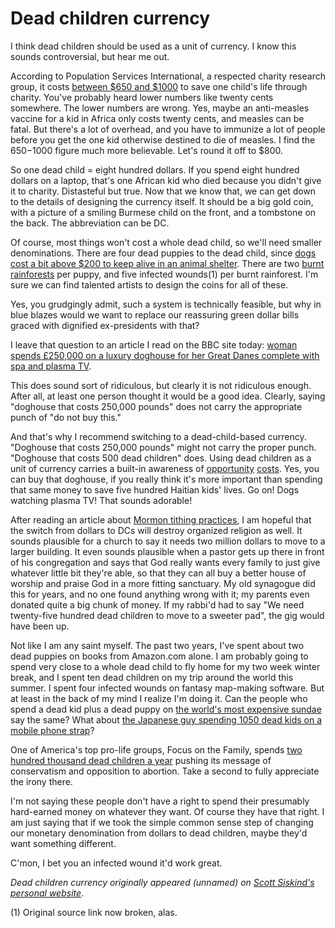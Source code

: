 # Dead children currency

I think dead children should be used as a unit of currency. I know this sounds controversial, but hear me out.

According to Population Services International, a respected charity research group, it costs [between $650 and $1000][1] to save one child's life through charity. You've probably heard lower numbers like twenty cents somewhere. The lower numbers are wrong. Yes, maybe an anti-measles vaccine for a kid in Africa only costs twenty cents, and measles can be fatal. But there's a lot of overhead, and you have to immunize a lot of people before you get the one kid otherwise destined to die of measles. I find the $650-$1000 figure much more believable. Let's round it off to $800.

So one dead child = eight hundred dollars. If you spend eight hundred dollars on a laptop, that's one African kid who died because you didn't give it to charity. Distasteful but true. Now that we know that, we can get down to the details of designing the currency itself. It should be a big gold coin, with a picture of a smiling Burmese child on the front, and a tombstone on the back. The abbreviation can be DC.

Of course, most things won't cost a whole dead child, so we'll need smaller denominations. There are four dead puppies to the dead child, since [dogs cost a bit above $200 to keep alive in an animal shelter][2]. There are two [burnt rainforests][3] per puppy, and five infected wounds(1) per burnt rainforest. I'm sure we can find talented artists to design the coins for all of these.

Yes, you grudgingly admit, such a system is technically feasible, but why in blue blazes would we want to replace our reassuring green dollar bills graced with dignified ex-presidents with that?

I leave that question to an article I read on the BBC site today: [woman spends £250,000 on a luxury doghouse for her Great Danes complete with spa and plasma TV][4].

This does sound sort of ridiculous, but clearly it is not ridiculous enough. After all, at least one person thought it would be a good idea. Clearly, saying "doghouse that costs 250,000 pounds" does not carry the appropriate punch of "do not buy this."

And that's why I recommend switching to a dead-child-based currency. "Doghouse that costs 250,000 pounds" might not carry the proper punch. "Doghouse that costs 500 dead children" does. Using dead children as a unit of currency carries a built-in awareness of [opportunity][5] [costs][6]. Yes, you can buy that doghouse, if you really think it's more important than spending that same money to save five hundred Haitian kids' lives. Go on! Dogs watching plasma TV! That sounds adorable!

After reading an article about [Mormon tithing practices][7], I am hopeful that the switch from dollars to DCs will destroy organized religion as well. It sounds plausible for a church to say it needs two million dollars to move to a larger building. It even sounds plausible when a pastor gets up there in front of his congregation and says that God really wants every family to just give whatever little bit they're able, so that they can all buy a better house of worship and praise God in a more fitting sanctuary. My old synagogue did this for years, and no one found anything wrong with it; my parents even donated quite a big chunk of money. If my rabbi'd had to say "We need twenty-five hundred dead children to move to a sweeter pad", the gig would have been up.

Not like I am any saint myself. The past two years, I've spent about two dead puppies on books from Amazon.com alone. I am probably going to spend very close to a whole dead child to fly home for my two week winter break, and I spent ten dead children on my trip around the world this summer. I spent four infected wounds on fantasy map-making software. But at least in the back of my mind I realize I'm doing it. Can the people who spend a dead kid plus a dead puppy on [the world's most expensive sundae][8] say the same? What about [the Japanese guy spending 1050 dead kids on a mobile phone strap][9]?

One of America's top pro-life groups, Focus on the Family, spends [two hundred thousand dead children a year][10] pushing its message of conservatism and opposition to abortion. Take a second to fully appreciate the irony there.

I'm not saying these people don't have a right to spend their presumably hard-earned money on whatever they want. Of course they have that right. I am just saying that if we took the simple common sense step of changing our monetary denomination from dollars to dead children, maybe they'd want something different.

C'mon, I bet you an infected wound it'd work great.

_Dead children currency originally appeared (unnamed) on [Scott Siskind's personal website][11]_.

(1) Original source link now broken, alas.

[1]: http://www.givewell.org/international/charities/PSI
[2]: http://www.helpsaveastray.com/?f
[3]: http://www.staro.org/index.php?id=faq039s
[4]: http://news.bbc.co.uk/1/hi/england/gloucestershire/7750192.stm
[5]: http://www.overcomingbias.com/2008/11/positive-vs-opt.html
[6]: http://en.wikipedia.org/wiki/Opportunity_costs
[7]: http://www.exmormon.org/mormon/mormon403.htm
[8]: http://www.boingboing.net/2006/02/14/worlds-most-expensiv.html
[9]: http://www.luxist.com/2007/01/03/diamond-studded-mobile-phone-strap/
[10]: http://blog.christianitytoday.com/ctliveblog/archives/2008/11/focus_on_the_fa.html
[11]: http://www.raikoth.net/

